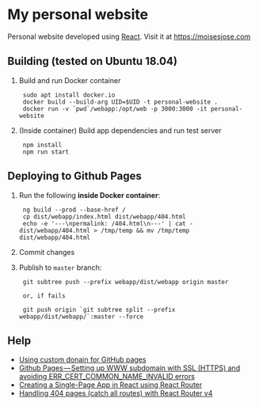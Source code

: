 # My personal website

Personal website developed using [React](https://reactjs.org/). Visit it at <https://moisesjose.com>

## Building (tested on Ubuntu 18.04)

1. Build and run Docker container

        sudo apt install docker.io
        docker build --build-arg UID=$UID -t personal-website .
        docker run -v `pwd`/webapp:/opt/web -p 3000:3000 -it personal-website

2. (Inside container) Build app dependencies and run test server

        npm install
        npm run start

## Deploying to Github Pages

1. Run the following **inside Docker container**:

        ng build --prod --base-href /
        cp dist/webapp/index.html dist/webapp/404.html
        echo -e '---\npermalink: /404.html\n---' | cat - dist/webapp/404.html > /tmp/temp && mv /tmp/temp dist/webapp/404.html

2. Commit changes

3. Publish to `master` branch:

        git subtree push --prefix webapp/dist/webapp origin master
        
        or, if fails

        git push origin `git subtree split --prefix webapp/dist/webapp/`:master --force

## Help

- [Using custom donain for GitHub pages](https://medium.com/@hossainkhan/using-custom-domain-for-github-pages-86b303d3918a)
- [Github Pages — Setting up WWW subdomain with SSL (HTTPS) and avoiding ERR_CERT_COMMON_NAME_INVALID errors](https://medium.com/@monarchwadia/github-pages-setting-up-www-subdomain-with-ssl-https-aca9eca371d6)
- [Creating a Single-Page App in React using React Router](https://www.kirupa.com/react/creating_single_page_app_react_using_react_router.htm)
- [Handling 404 pages (catch all routes) with React Router v4](https://tylermcginnis.com/react-router-handling-404-pages/)